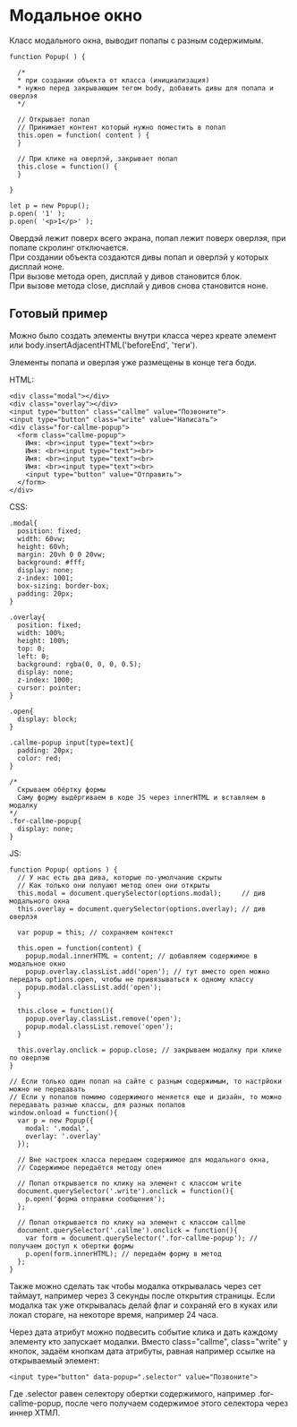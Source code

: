 # Модальное окно
Класс модального окна, выводит попапы с разным содержимым.

    function Popup( ) {

      /*
      * при создании объекта от класса (инициализация)
      * нужно перед закрывающим тегом body, добавить дивы для попапа и оверлэя
      */

      // Открывает попап
      // Принимает контент который нужно поместить в попап
      this.open = function( content ) {
      }

      // При клике на оверлэй, закрывает попап
      this.close = function() {
      }

    }

    let p = new Popup();
    p.open( '1' );
    p.open( '<p>1</p>' );

Овердэй лежит поверх всего экрана, попап лежит поверх оверлэя, при попапе скролинг отключается.  
При создании объекта создаются дивы попап и оверлэй у которых дисплай ноне.  
При вызове метода open, дисплай у дивов становится блок.  
При вызове метода close, дисплай у дивов снова становится ноне.

## Готовый пример
Можно было создать элементы внутри класса через креате элемент или body.insertAdjacentHTML('beforeEnd', 'теги').

Элементы попапа и оверлэя уже размещены в конце тега боди.

HTML:

    <div class="modal"></div>
    <div class="overlay"></div>
    <input type="button" class="callme" value="Позвоните">
    <input type="button" class="write" value="Написать">
    <div class="for-callme-popup">
      <form class="callme-popup">
        Имя: <br><input type="text"><br>
        Имя: <br><input type="text"><br>
        Имя: <br><input type="text"><br>
        Имя: <br><input type="text"><br>
        <input type="button" value="Отправить">
      </form>
    </div>

CSS:

    .modal{
      position: fixed;
      width: 60vw;
      height: 60vh;
      margin: 20vh 0 0 20vw;
      background: #fff;
      display: none;
      z-index: 1001;
      box-sizing: border-box;
      padding: 20px;
    }

    .overlay{
      position: fixed;
      width: 100%;
      height: 100%;
      top: 0;
      left: 0;
      background: rgba(0, 0, 0, 0.5);
      display: none;
      z-index: 1000;
      cursor: pointer;
    }

    .open{
      display: block;
    }

    .callme-popup input[type=text]{
      padding: 20px;
      color: red;
    }

    /*
      Скрываем обёртку формы
      Саму форму выдёргиваем в коде JS через innerHTML и вставляем в модалку
    */
    .for-callme-popup{
      display: none;
    }

JS:

    function Popup( options ) {
      // У нас есть два дива, которые по-умолчанию скрыты
      // Как только они полуают метод опен они открыты
      this.modal = document.querySelector(options.modal);     // див модального окна
      this.overlay = document.querySelector(options.overlay); // див оверлэя

      var popup = this; // сохраняем контекст

      this.open = function(content) {
        popup.modal.innerHTML = content; // добавляем содержимое в модальное окно
        popup.overlay.classList.add('open'); // тут вместо open можно передать options.open, чтобы не привязываться к одному классу
        popup.modal.classList.add('open');
      }

      this.close = function(){
        popup.overlay.classList.remove('open');
        popup.modal.classList.remove('open');
      }

      this.overlay.onclick = popup.close; // закрываем модалку при клике по оверлэю
    }

    // Если только один попап на сайте с разным содержимым, то настрйоки можно не передавать
    // Если у попапов помимо содержимого меняется еще и дизайн, то можно передавать разные классы, для разных попапов
    window.onload = function(){
      var p = new Popup({
        modal: '.modal',
        overlay: '.overlay'
      });

      // Вне настроек класса передаем содержимое для модального окна,
      // Содержимое передаётся методу опен

      // Попап открывается по клику на элемент с классом write
      document.querySelector('.write').onclick = function(){
        p.open('форма отправки сообщения');
      };

      // Попап открывается по клику на элемент с классом callme
      document.querySelector('.callme').onclick = function(){
        var form = document.querySelector('.for-callme-popup'); // получаем доступ к обертки формы
        p.open(form.innerHTML); // передаём форму в метод
      };
    }

Также можно сделать так чтобы модалка открывалась через сет таймаут, например через 3 секунды после открытия страницы. Если модалка так уже открывалась делай флаг и сохраняй его в куках или локал стораге, на некоторе время, например 24 часа.

Через дата атрибут можно подвесить событие клика и дать каждому элементу кто запускает модалки. Вместо class="callme", class="write" у кнопок, задаём кнопкам дата атрибуты, равная например ссылке на открываемый элемент:

    <input type="button" data-popup=".selector" value="Позвоните">

Где .selector равен селектору обертки содержимого, например .for-callme-popup, после чего получаем содержимое этого селектора через иннер ХТМЛ.
